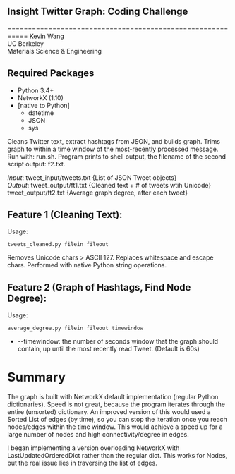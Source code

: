 ## Insight Twitter Graph: Coding Challenge
===========================================================
Kevin Wang  
UC Berkeley  
Materials Science & Engineering

## Required Packages

- Python 3.4+
- NetworkX (1.10)
- [native to Python]  
  - datetime
  - JSON
  - sys

Cleans Twitter text, extract hashtags from JSON, and builds graph. Trims graph to within a time window of the most-recently processed message. Run with: run.sh. Program prints to shell output, the filename of the second script output: f2.txt.

*Input*: tweet_input/tweets.txt  {List of JSON Tweet objects}  
*Output*: tweet_output/ft1.txt   {Cleaned text + # of tweets wtih Unicode}  
        tweet_output/ft2.txt   {Average graph degree, after each tweet}

## Feature 1 (Cleaning Text): 

Usage:
```
tweets_cleaned.py filein fileout
```

Removes Unicode chars > ASCII 127. Replaces whitespace and escape chars. Performed with native Python string operations.

## Feature 2 (Graph of Hashtags, Find Node Degree): 

Usage: 
```
average_degree.py filein fileout timewindow
```

  - --timewindow: the number of seconds window that the graph should contain, up until the most recently read Tweet. (Default is 60s)

# Summary
The graph is built with NetworkX default implementation (regular Python dictionaries). Speed is not great, because the program iterates through the entire (unsorted) dictionary. An improved version of this would used a Sorted List of edges (by time), so you can stop the iteration once you reach nodes/edges within the time window. This would achieve a speed up for a large number of nodes and high connectivity/degree in edges.

I began implementing a version overloading NetworkX with LastUpdatedOrderedDict rather than the regular dict. This works for Nodes, but the real issue lies in traversing the list of edges.



